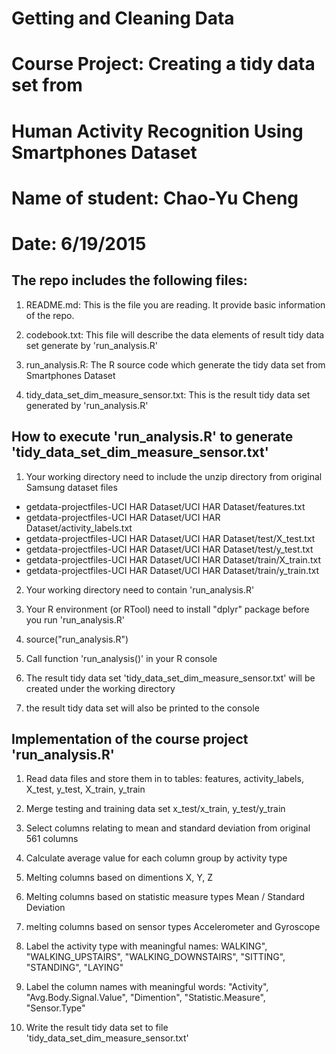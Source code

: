# Getting and Cleaning Data
# Course Project: Creating a tidy data set from
# Human Activity Recognition Using Smartphones Dataset
# Name of student: Chao-Yu Cheng
# Date: 6/19/2015

## The repo includes the following files:

1) README.md: This is the file you are reading. It provide basic information of the repo.

2) codebook.txt: This file will describe the data elements of result tidy data set generate by 'run_analysis.R'

3) run_analysis.R: The R source code which generate the tidy data set from Smartphones Dataset

4) tidy_data_set_dim_measure_sensor.txt: This is the result tidy data set generated by 'run_analysis.R'

## How to execute 'run_analysis.R' to generate 'tidy_data_set_dim_measure_sensor.txt'
1) Your working directory need to include the unzip directory from original Samsung dataset files
- getdata-projectfiles-UCI HAR Dataset/UCI HAR Dataset/features.txt
- getdata-projectfiles-UCI HAR Dataset/UCI HAR Dataset/activity_labels.txt
- getdata-projectfiles-UCI HAR Dataset/UCI HAR Dataset/test/X_test.txt
- getdata-projectfiles-UCI HAR Dataset/UCI HAR Dataset/test/y_test.txt
- getdata-projectfiles-UCI HAR Dataset/UCI HAR Dataset/train/X_train.txt
- getdata-projectfiles-UCI HAR Dataset/UCI HAR Dataset/train/y_train.txt

2) Your working directory need to contain 'run_analysis.R'

3) Your R environment (or RTool) need to install "dplyr" package before you run 'run_analysis.R'

4) source("run_analysis.R")

5) Call function 'run_analysis()' in your R console

6) The result tidy data set 'tidy_data_set_dim_measure_sensor.txt' will be created under the working directory

7) the result tidy data set will also be printed to the console

## Implementation of the course project 'run_analysis.R'

1) Read data files and store them in to tables: features, activity_labels, X_test, y_test, X_train, y_train

2) Merge testing and training data set x_test/x_train, y_test/y_train

3) Select columns relating to mean and standard deviation from original 561 columns

4) Calculate average value for each column group by activity type

5) Melting columns based on dimentions X, Y, Z

6) Melting columns based on statistic measure types Mean / Standard Deviation

7) melting columns based on sensor types Accelerometer and Gyroscope

8) Label the activity type with meaningful names: WALKING", "WALKING_UPSTAIRS", "WALKING_DOWNSTAIRS", "SITTING", "STANDING", "LAYING"

9) Label the column names with meaningful words: "Activity", "Avg.Body.Signal.Value", "Dimention", "Statistic.Measure", "Sensor.Type"

10) Write the result tidy data set to file 'tidy_data_set_dim_measure_sensor.txt'
